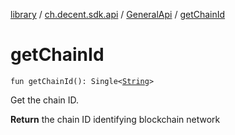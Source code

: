 [library](../../index.md) / [ch.decent.sdk.api](../index.md) / [GeneralApi](index.md) / [getChainId](./get-chain-id.md)

# getChainId

`fun getChainId(): Single<`[`String`](https://kotlinlang.org/api/latest/jvm/stdlib/kotlin/-string/index.html)`>`

Get the chain ID.

**Return**
the chain ID identifying blockchain network

